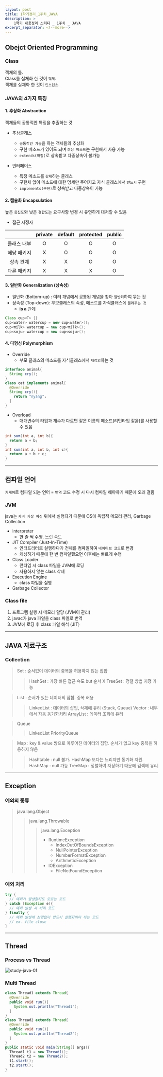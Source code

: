 ```yaml
---
layout: post
title: 1학기정리_1주차_JAVA
description: >
    1학기 내용정리 스터디 _ 1주차 _ JAVA
excerpt_separator: <!--more-->
---
```


<!--more-->

## Obejct Oriented Programming

### Class
객체의 틀.   
Class를 실체화 한 것이 `객체`.   
객체를 실체화 한 것이 `인스턴스`.    

### JAVA의 4가지 특징

#### 1. 추상화 Abstraction
객체들의 공통적인 특징을 추출하는 것
- 추상클래스
  - `공통적인 기능`을 하는 객체들의 추상화
  - 구현 메소드가 있어도 되며 `추상 메소드`는 구현해서 사용 가능
  - `extends(확장)`로 상속받고 다중상속이 불가능

- 인터페이스
  - 특정 메소드를 `강제`하는 클래스
  - 구현체 없이 메소드에 대한 명세만 주어지고 자식 클래스에서 `반드시` 구현
  - `implements(구현)`로 상속받고 다중상속이 가능

#### 2. 캡슐화 Encapsulation
높은 `응집도`와 낮은 `결합도`는 요구사항 변경 시 유연하게 대처할 수 있음

- 접근 지정자

| |private|default|protected|public|
|:---:|:----:|:----:|:----:|:----:|
|클래스 내부|O|O|O|O|
|해당 패키지|X|O|O|O|
|상속 관계|X|X|O|O|
|다른 패키지|X|X|X|O|


#### 3. 일반화 Generalization (상속성)
- 일반화 (Bottom-up) : 여러 개념에서 공통된 개념을 찾아 `일반화`하여 묶는 것
- 상속성 (Top-down): 부모클래스의 속성, 메소드를 자식클래스에 `물려주는 것`
  - **is a** 관계   

``` java
Class cup<T> {}
cup<water> watercup = new cup<water>();
cup<milk> watercup = new cup<milk>();
cup<soju> watercup = new cup<soju>();
```


#### 4. 다형성 Polymorphism
- Override
  - 부모 클래스의 메소드를 자식클래스에서 `재정의`하는 것   
``` java
interface animal{
  String cry();
}
class cat implements animal{
  @Override
  String cry(){
    return "nyang";
  }
}
```

- Overload
  - 매개변수의 타입과 개수가 다르면 같은 이름의 메소드(리턴타입 같음)를 사용할 수 있음   
```java
int sum(int a, int b){
  return a + b;
}
int sum(int a, int b, int c){
  return a + b + c;
}
```

------

## 컴파일 언어
`기계어`로 컴파일 되는 언어 = `번역`
코드 수정 시 다시 컴파일 해야하기 때문에 오래 걸림

### JVM
java는 `자바 가상 머신` 위에서 실행되기 때문에 OS에 독립적
메모리 관리, Garbage Collection
- Interpreter
  - 한 줄 씩 수행. 느린 속도
- JIT Compiler (Just-In-Time)
  - 인터프리터로 실행하다가 전체를 컴파일하여 `네이티브 코드`로 변경
  - 캐싱하기 때문에 한 번 컴파일했으면 이후에는 빠르게 수행
- Class Loader
  - 런타임 시 class 파일을 JVM에 로딩
  - 사용하지 않는 class 삭제
- Execution Engine
  - class 파일을 실행
- Garbage Collector


### Class file
1. 프로그램 실행 시 메모리 할당 (JVM이 관리)
2. javac가 java 파일을 class 파일로 번역
3. JVM에 로딩 후 class 파일 해석 (JIT)

------

## JAVA 자료구조

### Collection

> Set : 순서없이 데이터의 중복을 허용하지 않는 집합
>> HashSet : 가장 빠른 접근 속도 but 순서 X
>> TreeSet : 정렬 방법 지정 가능

> List : 순서가 있는 데이터의 집합. 중복 허용
>> LinkedList : 데이터의 삽입, 삭제에 유리 (Stack, Queue)
>> Vector : 내부에서 자동 동기화처리
>> ArrayList : 데이터 조회에 유리

> Queue
>> LinkedList
>> PriorityQueue

> Map : key & value 쌍으로 이루어진 데이터의 집합. 순서가 없고 key 중복을 허용하지 않음
>> Hashtable : null 불가. HashMap 보다는 느리지만 동기화 지원.
>> HashMap : null 가능
>> TreeMap : 정렬하여 저장하기 때문에 검색에 유리


------

## Exception

### 예외의 종류
> java.lang.Object
>> java.lang.Throwable
>>> java.lang.Exception
>>> - RuntimeException
>>>   - IndexOutOfBoundsException
>>>   - NullPointerException
>>>   - NumberFormatException
>>>   - ArithmeticException
>>> - IOException
>>>   - FileNotFoundException


### 예외 처리
``` java
try {
  // 예외가 발생할지도 모르는 코드
} catch (Exception e){
  // 예외 발생 시 처리 코드
} finally {
  // 예외 발생에 상관없이 반드시 실행되어야 하는 코드
  // ex. file close
}
```

------

## Thread
### Process vs Thread
![study-java-01](/assets/study-java-01.png)

### Multi Thread
```java
class Thread1 extends Thread{
  @Override
  public void run(){
    System.out.println("Thread1");
  }
}
class Thread2 extends Thread{
  @Override
  public void run(){
    System.out.println("Thread2");
  }
}
public static void main(String[] args){
  Thread1 t1 = new Thread1();
  Thread2 t2 = new Thread2();
  t1.start();
  t2.start();
}
```
